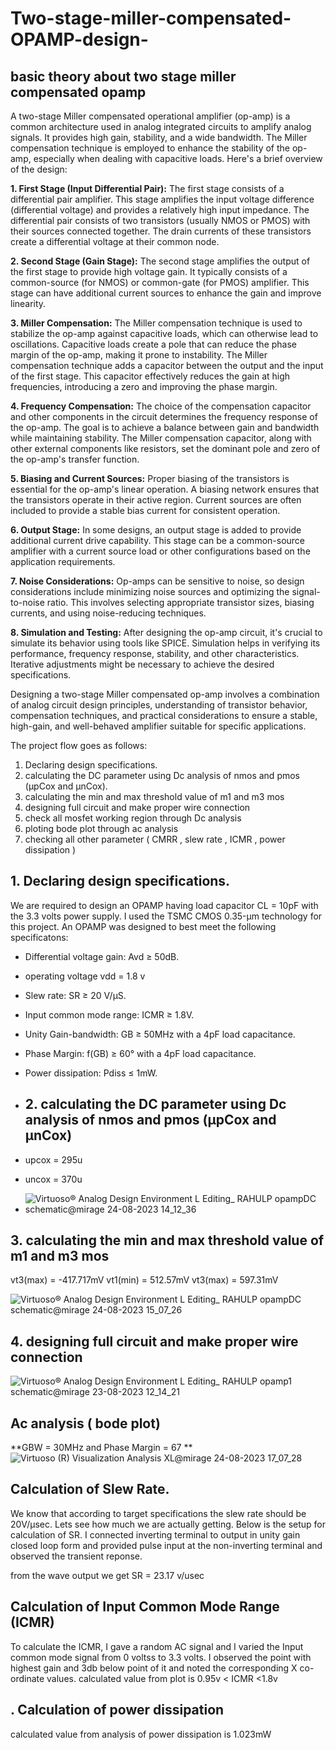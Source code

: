 # Two-stage-miller-compensated-OPAMP-design-

## basic theory about two stage miller compensated opamp


A two-stage Miller compensated operational amplifier (op-amp) is a common architecture used in analog integrated circuits to amplify analog signals. It provides high gain, stability,
and a wide bandwidth. The Miller compensation technique is employed to enhance the stability of the op-amp, especially when dealing with capacitive loads. Here's a brief overview of the design:

**1. First Stage (Input Differential Pair):**
The first stage consists of a differential pair amplifier. This stage amplifies the input voltage difference (differential voltage) and provides a relatively high input impedance. The differential pair consists of two transistors (usually NMOS or PMOS) with their sources connected together. The drain currents of these transistors create a differential voltage at their common node.

**2. Second Stage (Gain Stage):**
The second stage amplifies the output of the first stage to provide high voltage gain. It typically consists of a common-source (for NMOS) or common-gate (for PMOS) amplifier. This stage can have additional current sources to enhance the gain and improve linearity.

**3. Miller Compensation:**
The Miller compensation technique is used to stabilize the op-amp against capacitive loads, which can otherwise lead to oscillations. Capacitive loads create a pole that can reduce the phase margin of the op-amp, making it prone to instability. The Miller compensation technique adds a capacitor between the output and the input of the first stage. This capacitor effectively reduces the gain at high frequencies, introducing a zero and improving the phase margin.

**4. Frequency Compensation:**
The choice of the compensation capacitor and other components in the circuit determines the frequency response of the op-amp. The goal is to achieve a balance between gain and bandwidth while maintaining stability. The Miller compensation capacitor, along with other external components like resistors, set the dominant pole and zero of the op-amp's transfer function.

**5. Biasing and Current Sources:**
Proper biasing of the transistors is essential for the op-amp's linear operation. A biasing network ensures that the transistors operate in their active region. Current sources are often included to provide a stable bias current for consistent operation.

**6. Output Stage:**
In some designs, an output stage is added to provide additional current drive capability. This stage can be a common-source amplifier with a current source load or other configurations based on the application requirements.

**7. Noise Considerations:**
Op-amps can be sensitive to noise, so design considerations include minimizing noise sources and optimizing the signal-to-noise ratio. This involves selecting appropriate transistor sizes, biasing currents, and using noise-reducing techniques.

**8. Simulation and Testing:**
After designing the op-amp circuit, it's crucial to simulate its behavior using tools like SPICE. Simulation helps in verifying its performance, frequency response, stability, and other characteristics. Iterative adjustments might be necessary to achieve the desired specifications.

Designing a two-stage Miller compensated op-amp involves a combination of analog circuit design principles, understanding of transistor behavior, compensation techniques, and practical considerations to ensure a stable, high-gain, and well-behaved amplifier suitable for specific applications.


The project flow goes as follows:
1. Declaring design specifications.
2. calculating the DC parameter using Dc analysis of nmos and pmos (μpCox and μnCox).
3. calculating the min and max threshold value of m1 and m3 mos
4. designing full circuit and make proper wire connection
5. check all mosfet working region through Dc analysis
6. ploting bode plot through ac analysis
7. checking all other parameter ( CMRR , slew rate , ICMR , power dissipation )


## 1. Declaring design specifications.
We are required to design an OPAMP having load capacitor CL = 10pF with the 3.3 volts power supply. I used the TSMC CMOS 0.35-μm technology for this project. An OPAMP was designed to best meet the following specificatons:
- Differential voltage gain: Avd ≥ 50dB.
- operating voltage vdd = 1.8 v
- Slew rate: SR ≥ 20 V/μS.
- Input common mode range: ICMR ≥ 1.8V.
- Unity Gain-bandwidth: GB ≥ 50MHz with a 4pF load capacitance.
- Phase Margin: f(GB) ≥ 60° with a 4pF load capacitance.
- Power dissipation: Pdiss ≤ 1mW.

- ## 2. calculating the DC parameter using Dc analysis of nmos and pmos (μpCox and μnCox)
- upcox = 295u
- uncox = 370u
- ![Virtuoso® Analog Design Environment L Editing_ RAHULP opampDC schematic@mirage 24-08-2023 14_12_36](https://github.com/Rahulprakash77/Two-stage-miller-compensated-OPAMP-design-/assets/130161648/9883e799-c44b-44f6-ab52-1aed1944b992)

## 3. calculating the min and max threshold value of m1 and m3 mos
vt3(max) = -417.717mV
vt1(min) = 512.57mV
vt3(max) = 597.31mV

![Virtuoso® Analog Design Environment L Editing_ RAHULP opampDC schematic@mirage 24-08-2023 15_07_26](https://github.com/Rahulprakash77/Two-stage-miller-compensated-OPAMP-design-/assets/130161648/5a0d3ce9-809a-4976-b80d-b86564ddff07)

## 4. designing full circuit and make proper wire connection
![Virtuoso® Analog Design Environment L Editing_ RAHULP opamp1 schematic@mirage 23-08-2023 12_14_21](https://github.com/Rahulprakash77/Two-stage-miller-compensated-OPAMP-design-/assets/130161648/74432448-5893-4169-9f71-6e4819a2cf09)

## Ac analysis ( bode plot) 
**GBW = 30MHz and Phase Margin = 67 **
![Virtuoso (R) Visualization   Analysis XL@mirage 24-08-2023 17_07_28](https://github.com/Rahulprakash77/Two-stage-miller-compensated-OPAMP-design-/assets/130161648/922b4a52-288a-4c4a-81ac-d18e887e0699)

##  Calculation of Slew Rate.
We know that according to target specifications the slew rate should be 20V/μsec. Lets see how much we are actually getting. Below is the setup for calculation of SR. I connected inverting terminal to output in unity gain closed loop form and provided pulse input at the non-inverting terminal and observed the transient reponse.

from the wave output we get SR = 23.17 v/usec

## Calculation of Input Common Mode Range (ICMR)
To calculate the ICMR, I gave a random AC signal and I varied the Input common mode signal from 0 voltss to 3.3 volts. I observed the point with highest gain and 3db below point of it and noted the corresponding X co-ordinate values. 
calculated value from plot is 0.95v < ICMR <1.8v
## . Calculation of power dissipation
calculated value from analysis of power dissipation is 1.023mW



